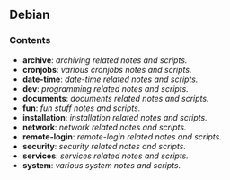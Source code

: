 ## Debian

### Contents
* **archive**: *archiving related notes and scripts.*
* **cronjobs**: *various cronjobs notes and scripts.*
* **date-time**: *date-time related notes and scripts.*
* **dev**: *programming related notes and scripts.*
* **documents**: *documents related notes and scripts.*
* **fun**: *fun stuff notes and scripts.*
* **installation**: *installation related notes and scripts.*
* **network**: *network related notes and scripts.*
* **remote-login**: *remote-login related notes and scripts.*
* **security**: *security related notes and scripts.*
* **services**: *services related notes and scripts.*
* **system**: *various system notes and scripts.*

